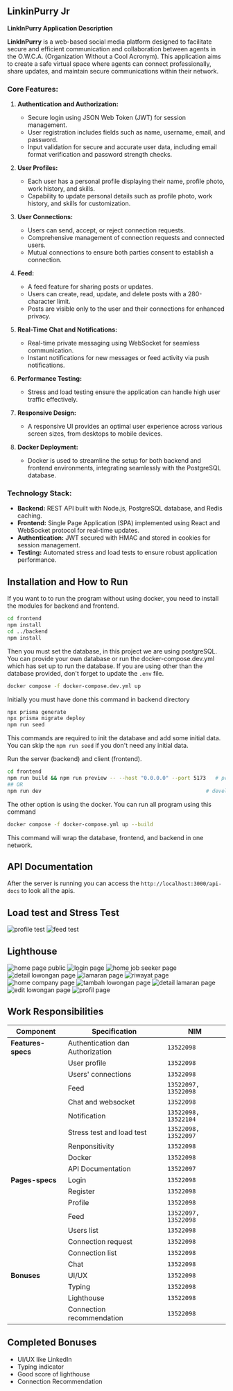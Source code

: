 ## LinkinPurry Jr

**LinkInPurry Application Description**

**LinkInPurry** is a web-based social media platform designed to facilitate secure and efficient communication and collaboration between agents in the O.W.C.A. (Organization Without a Cool Acronym). This application aims to create a safe virtual space where agents can connect professionally, share updates, and maintain secure communications within their network.

### **Core Features:**

1. **Authentication and Authorization:**
   - Secure login using JSON Web Token (JWT) for session management.
   - User registration includes fields such as name, username, email, and password.
   - Input validation for secure and accurate user data, including email format verification and password strength checks.

2. **User Profiles:**
   - Each user has a personal profile displaying their name, profile photo, work history, and skills.
   - Capability to update personal details such as profile photo, work history, and skills for customization.

3. **User Connections:**
   - Users can send, accept, or reject connection requests.
   - Comprehensive management of connection requests and connected users.
   - Mutual connections to ensure both parties consent to establish a connection.

4. **Feed:**
   - A feed feature for sharing posts or updates.
   - Users can create, read, update, and delete posts with a 280-character limit.
   - Posts are visible only to the user and their connections for enhanced privacy.

5. **Real-Time Chat and Notifications:**
   - Real-time private messaging using WebSocket for seamless communication.
   - Instant notifications for new messages or feed activity via push notifications.

6. **Performance Testing:**
   - Stress and load testing ensure the application can handle high user traffic effectively.

7. **Responsive Design:**
   - A responsive UI provides an optimal user experience across various screen sizes, from desktops to mobile devices.

8. **Docker Deployment:**
   - Docker is used to streamline the setup for both backend and frontend environments, integrating seamlessly with the PostgreSQL database.

### **Technology Stack:**

- **Backend:** REST API built with Node.js, PostgreSQL database, and Redis caching.
- **Frontend:** Single Page Application (SPA) implemented using React and WebSocket protocol for real-time updates.
- **Authentication:** JWT secured with HMAC and stored in cookies for session management.
- **Testing:** Automated stress and load tests to ensure robust application performance.


## Installation and How to Run
If you want to to run the program without using docker, you need to install the modules for backend and frontend.
```bash
cd frontend
npm install
cd ../backend
npm install
```
Then you must set the database, in this project we are using postgreSQL.
You can provide your own database or run the docker-compose.dev.yml which has set up to run the database. If you are using other than the database provided, don't forget to update the ```.env``` file.
```bash
docker compose -f docker-compose.dev.yml up
```
Initially you must have done this command in backend directory
```bash
npx prisma generate
npx prisma migrate deploy
npm run seed
```
This commands are required to init the database and add some initial data. You can skip the ```npm run seed``` if you don't need any initial data.

Run the server (backend) and client (frontend).
```bash
cd frontend
npm run build && npm run preview -- --host "0.0.0.0" --port 5173   # production mode
## OR
npm run dev                                                     # development mode
```

The other option is using the docker. You can run all program using this command
```bash
docker compose -f docker-compose.yml up --build
```
This command will wrap the database, frontend, and backend in one network.

## API Documentation
After the server is running you can access the ```http://localhost:3000/api-docs``` to look all the apis.

## Load test and Stress Test
![profile test](docs/test/profile.png)
![feed test](docs/test/feed.png)

## Lighthouse
![home page public](docs/lighthouse/1home.png)
![login page](docs/lighthouse/2login.png)
![home job seeker page](docs/lighthouse/3register.png)
![detail lowongan page](docs/lighthouse/4home.png)
![lamaran page](docs/lighthouse/5feed.png)
![riwayat page](docs/lighthouse/6profile.png)
![home company page](docs/lighthouse/7users.png)
![tambah lowongan page](docs/lighthouse/8request.png)
![detail lamaran page](docs/lighthouse/9connection.png)
![edit lowongan page](docs/lighthouse/10chats.png)
![profil page](docs/lighthouse/11chat.png)

## Work Responsibilities
| **Component**    | **Specification**                      | **NIM**                 | 
|------------------|----------------------------------------|-------------------------|
|**Features-specs**| Authentication dan Authorization       | `13522098`              | 
|                  | User profile                           | `13522098`              | 
|                  | Users' connections                     | `13522098`              | 
|                  | Feed                                   | `13522097, 13522098`    | 
|                  | Chat and websocket                     | `13522098`              | 
|                  | Notification                           | `13522098, 13522104`    | 
|                  | Stress test and load test              | `13522098, 13522097`    |
|                  | Renponsitivity                         | `13522098`              | 
|                  | Docker                                 | `13522098`              | 
|                  | API Documentation                      | `13522097`              | 
|**Pages-specs**   | Login                                  | `13522098`              | 
|                  | Register                               | `13522098`              | 
|                  | Profile                                | `13522098`              | 
|                  | Feed                                   | `13522097, 13522098`    | 
|                  | Users list                             | `13522098`              | 
|                  | Connection request                     | `13522098`              | 
|                  | Connection list                        | `13522098`              | 
|                  | Chat                                   | `13522098`              | 
|**Bonuses**       | UI/UX                                  | `13522098`              | 
|                  | Typing                                 | `13522098`              | 
|                  | Lighthouse                             | `13522098`              | 
|                  | Connection recommendation              | `13522098`              | 

## Completed Bonuses
- UI/UX like LinkedIn
- Typing indicator
- Good score of lighthouse
- Connection Recommendation